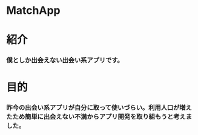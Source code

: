 # MatchApp

# 紹介
### 僕としか出会えない出会い系アプリです。

# 目的
### 昨今の出会い系アプリが自分に取って使いづらい。利用人口が増えたため簡単に出会えない不満からアプリ開発を取り組もうと考えました。